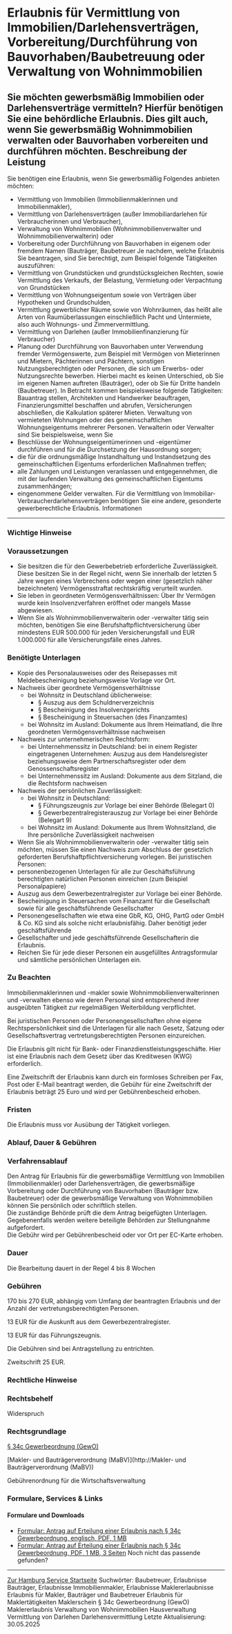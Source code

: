 Erlaubnis für Vermittlung von Immobilien/Darlehensverträgen, Vorbereitung/Durchführung von Bauvorhaben/Baubetreuung oder Verwaltung von Wohnimmobilien
======================================================================================================================================================
Sie möchten gewerbsmäßig Immobilien oder Darlehensverträge vermitteln? Hierfür benötigen Sie eine behördliche Erlaubnis. Dies gilt auch, wenn Sie gewerbsmäßig Wohnimmobilien verwalten oder Bauvorhaben vorbereiten und durchführen möchten.
Beschreibung der Leistung
-------------------------
Sie benötigen eine Erlaubnis, wenn Sie gewerbsmäßig Folgendes anbieten möchten:
* Vermittlung von Immobilien (Immobilienmaklerinnen und Immobilienmakler),
* Vermittlung von Darlehensverträgen (außer Immobiliardarlehen für Verbraucherinnen und Verbraucher),
* Verwaltung von Wohnimmobilien (Wohnimmobilienverwalter und Wohnimmobilienverwalterin) oder
* Vorbereitung oder Durchführung von Bauvorhaben in eigenem oder fremdem Namen (Bauträger, Baubetreuer
Je nachdem, welche Erlaubnis Sie beantragen, sind Sie berechtigt, zum Beispiel folgende Tätigkeiten auszuführen:
* Vermittlung von Grundstücken und grundstücksgleichen Rechten, sowie Vermittlung des Verkaufs, der Belastung, Vermietung oder Verpachtung von Grundstücken
* Vermittlung von Wohnungseigentum sowie von Verträgen über Hypotheken und Grundschulden,
* Vermittlung gewerblicher Räume sowie von Wohnräumen, das heißt alle Arten von Raumüberlassungen einschließlich Pacht und Untermiete, also auch Wohnungs- und Zimmervermittlung.
* Vermittlung von Darlehen (außer Immobilienfinanzierung für Verbraucher)
* Planung oder Durchführung von Bauvorhaben unter Verwendung fremder Vermögenswerte, zum Beispiel mit Vermögen von Mieterinnen und Mietern, Pächterinnen und Pächtern, sonstigen Nutzungsberechtigten oder Personen, die sich um Erwerbs- oder Nutzungsrechte bewerben. Hierbei macht es keinen Unterschied, ob Sie im eigenen Namen auftreten (Bauträger), oder ob Sie für Dritte handeln (Baubetreuer). In Betracht kommen beispielsweise folgende Tätigkeiten: Bauantrag stellen, Architekten und Handwerker beauftragen, Finanzierungsmittel beschaffen und abrufen, Versicherungen abschließen, die Kalkulation späterer Mieten.
Verwaltung von vermieteten Wohnungen oder des gemeinschaftlichen Wohnungseigentums mehrerer Personen. Verwalterin oder Verwalter sind Sie beispielsweise, wenn Sie
* Beschlüsse der Wohnungseigentümerinnen und -eigentümer durchführen und für die Durchsetzung der Hausordnung sorgen;
* die für die ordnungsmäßige Instandhaltung und Instandsetzung des gemeinschaftlichen Eigentums erforderlichen Maßnahmen treffen;
* alle Zahlungen und Leistungen veranlassen und entgegennehmen, die mit der laufenden Verwaltung des gemeinschaftlichen Eigentums zusammenhängen;
* eingenommene Gelder verwalten.
Für die Vermittlung von Immobiliar-Verbraucherdarlehensverträgen benötigen Sie eine andere, gesonderte gewerberechtliche Erlaubnis.
Informationen
-------------
### Wichtige Hinweise
### Voraussetzungen
* Sie besitzen die für den Gewerbebetrieb erforderliche Zuverlässigkeit. Diese besitzen Sie in der Regel nicht, wenn Sie innerhalb der letzten 5 Jahre wegen eines Verbrechens oder wegen einer (gesetzlich näher bezeichneten) Vermögensstraftat rechtskräftig verurteilt wurden.
* Sie leben in geordneten Vermögensverhältnissen: Über Ihr Vermögen wurde kein Insolvenzverfahren eröffnet oder mangels Masse abgewiesen.
* Wenn Sie als Wohnimmobilienverwalterin oder -verwalter tätig sein möchten, benötigen Sie eine Berufshaftpflichtversicherung über mindestens EUR 500.000 für jeden Versicherungsfall und EUR 1.000.000 für alle Versicherungsfälle eines Jahres.
### Benötigte Unterlagen
* Kopie des Personalausweises oder des Reisepasses mit Meldebescheinigung beziehungsweise Vorlage vor Ort.
* Nachweis über geordnete Vermögensverhältnisse
  + bei Wohnsitz in Deutschland üblicherweise:
    - § Auszug aus dem Schuldnerverzeichnis
    - § Bescheinigung des Insolvenzgerichts
    - § Bescheinigung in Steuersachen (des Finanzamtes)
  + bei Wohnsitz im Ausland: Dokumente aus Ihrem Heimatland, die Ihre geordneten Vermögensverhältnisse nachweisen
* Nachweis zur unternehmerischen Rechtsform:
  + bei Unternehmenssitz in Deutschland: bei in einem Register eingetragenen Unternehmen: Auszug aus dem Handelsregister beziehungsweise dem Partnerschaftsregister oder dem Genossenschaftsregister
  + bei Unternehmenssitz im Ausland: Dokumente aus dem Sitzland, die die Rechtsform nachweisen
* Nachweis der persönlichen Zuverlässigkeit:
  + bei Wohnsitz in Deutschland:
    - § Führungszeugnis zur Vorlage bei einer Behörde (Belegart 0)
    - § Gewerbezentralregisterauszug zur Vorlage bei einer Behörde (Belegart 9)
  + bei Wohnsitz im Ausland: Dokumente aus Ihrem Wohnsitzland, die Ihre persönliche Zuverlässigkeit nachweisen
* Wenn Sie als Wohnimmobilienverwalterin oder -verwalter tätig sein möchten, müssen Sie einen Nachweis zum Abschluss der gesetzlich geforderten Berufshaftpflichtversicherung vorlegen.
Bei juristischen Personen:
* personenbezogenen Unterlagen für alle zur Geschäftsführung berechtigten natürlichen Personen einreichen (zum Beispiel Personalpapiere)
* Auszug aus dem Gewerbezentralregister zur Vorlage bei einer Behörde.
* Bescheinigung in Steuersachen vom Finanzamt für die Gesellschaft sowie für alle geschäftsführende Gesellschafter
* Personengesellschaften wie etwa eine GbR, KG, OHG, PartG oder GmbH & Co. KG sind als solche nicht erlaubnisfähig. Daher benötigt jeder geschäftsführende
* Gesellschafter und jede geschäftsführende Gesellschafterin die Erlaubnis.
* Reichen Sie für jede dieser Personen ein ausgefülltes Antragsformular und sämtliche persönlichen Unterlagen ein.
### Zu Beachten
Immobilienmaklerinnen und -makler sowie Wohnimmobilienverwalterinnen und -verwalten ebenso wie deren Personal sind entsprechend ihrer ausgeübten Tätigkeit zur regelmäßigen Weiterbildung verpflichtet.  
  
Bei juristischen Personen oder Personengesellschaften ohne eigene Rechtspersönlichkeit sind die Unterlagen für alle nach Gesetz, Satzung oder Gesellschaftsvertrag vertretungsberechtigten Personen einzureichen.  
  
Die Erlaubnis gilt nicht für Bank- oder Finanzdienstleistungsgeschäfte. Hier ist eine Erlaubnis nach dem Gesetz über das Kreditwesen (KWG) erforderlich.  
  
Eine Zweitschrift der Erlaubnis kann durch ein formloses Schreiben per Fax, Post oder E-Mail beantragt werden, die Gebühr für eine Zweitschrift der Erlaubnis beträgt 25 Euro und wird per Gebührenbescheid erhoben.
### Fristen
Die Erlaubnis muss vor Ausübung der Tätigkeit vorliegen.
### Ablauf, Dauer & Gebühren
### Verfahrensablauf
Den Antrag für Erlaubnis für die gewerbsmäßige Vermittlung von Immobilien (Immobilienmakler) oder Darlehensverträgen, die gewerbsmäßige Vorbereitung oder Durchführung von Bauvorhaben (Bauträger bzw. Baubetreuer) oder die gewerbsmäßige Verwaltung von Wohnimmobilien können Sie persönlich oder schriftlich stellen.  
Die zuständige Behörde prüft die dem Antrag beigefügten Unterlagen. Gegebenenfalls werden weitere beteiligte Behörden zur Stellungnahme aufgefordert.  
Die Gebühr wird per Gebührenbescheid oder vor Ort per EC-Karte erhoben.
### Dauer
Die Bearbeitung dauert in der Regel 4 bis 8 Wochen
### Gebühren
170 bis 270 EUR, abhängig vom Umfang der beantragten Erlaubnis und der Anzahl der vertretungsberechtigten Personen.  
  
13 EUR für die Auskunft aus dem Gewerbezentralregister.  
  
13 EUR für das Führungszeugnis.  
  
Die Gebühren sind bei Antragstellung zu entrichten.  
  
Zweitschrift 25 EUR.
### Rechtliche Hinweise
### Rechtsbehelf
Widerspruch
### Rechtsgrundlage
[§ 34c Gewerbeordnung (GewO)](https://www.gesetze-im-internet.de/gewo/__34c.html)  
  
[Makler- und Bauträgerverordnung (MaBV)](http://Makler- und Bauträgerverordnung (MaBV))  
  
Gebührenordnung für die Wirtschaftsverwaltung
### Formulare, Services & Links
#### Formulare und Downloads
* [Formular: Antrag auf Erteilung einer Erlaubnis nach § 34c Gewerbeordnung, englisch, PDF, 1 MB](https://fhh1.hamburg.de/Dibis/vordr/VS-71-1-barrierefrei_neu.pdf)
* [Formular: Antrag auf Erteilung einer Erlaubnis nach § 34c Gewerbeordnung, PDF, 1 MB, 3 Seiten](https://fhh1.hamburg.de/Dibis/vordr/VS71-barrierefrei_neu.pdf)
Noch nicht das passende gefunden?
---------------------------------
 [Zur Hamburg Service Startseite](/service/)
Suchwörter: Baubetreuer, Erlaubnisse Bauträger, Erlaubnisse Immobilienmakler, Erlaubnisse Maklererlaubnisse Erlaubnis für Makler, Bauträger und Baubetreuer Erlaubnis für Maklertätigkeiten Maklerschein § 34c Gewerbeordnung (GewO) Maklererlaubnis Verwaltung von Wohnimmobilien Hausverwaltung Vermittlung von Darlehen Darlehensvermittlung
Letzte Aktualisierung: 30.05.2025